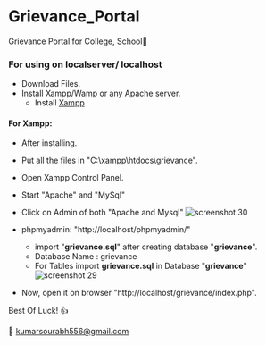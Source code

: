 # Grievance_Portal
Grievance Portal for College, School:school:

### For using on localserver/ localhost
* Download Files.
* Install Xampp/Wamp or any Apache server.
  * Install [Xampp](https://www.apachefriends.org/download.html)
#### For Xampp:
* After installing. 
* Put all the files in "C:\xampp\htdocs\grievance". 
* Open Xampp Control Panel.
* Start "Apache" and "MySql"
* Click on Admin of both "Apache and Mysql"
![screenshot 30](https://user-images.githubusercontent.com/28394309/50753317-839ca480-1277-11e9-822f-007d398c0031.png)

* phpmyadmin: "http://localhost/phpmyadmin/"
  - import "**grievance.sql**" after creating database "**grievance**".
  * Database Name : grievance
  * For Tables import **grievance.sql** in Database "**grievance**"
![screenshot 29](https://user-images.githubusercontent.com/28394309/50753084-8c40ab00-1276-11e9-9900-d37f0358a14f.png)

* Now, open it on browser "http://localhost/grievance/index.php". 

Best Of Luck! :+1: 

:e-mail: kumarsourabh556@gmail.com

